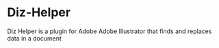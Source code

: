 # Diz-Helper
Diz Helper is a plugin for Adobe Adobe Illustrator that finds and replaces data in a document
